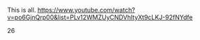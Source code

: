 This is all. https://www.youtube.com/watch?v=po6GjnQrp00&list=PLv12WMZUyCNDVhltyXt9cLKJ-92fNYdfe

26
